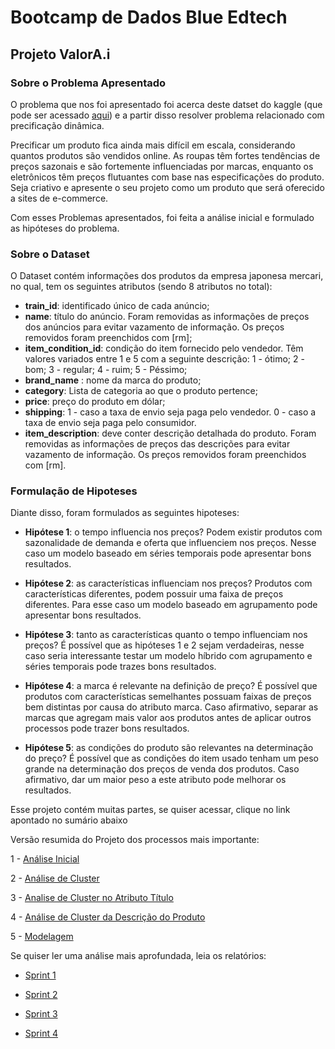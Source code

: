 # Bootcamp de Dados Blue Edtech

## Projeto ValorA.i

### Sobre o Problema Apresentado

O problema que nos foi apresentado foi acerca deste datset do kaggle (que pode ser acessado [aqui](https://www.kaggle.com/c/mercari-price-suggestion-challenge)) e a partir disso resolver problema relacionado com precificação dinâmica.

Precificar um produto fica ainda mais difícil em escala, considerando quantos produtos são vendidos online. As roupas têm fortes tendências de preços sazonais e são fortemente influenciadas por marcas, enquanto os eletrônicos têm preços flutuantes com base nas especificações do produto. Seja criativo e apresente o seu projeto como um produto que será oferecido a sites de e-commerce.

Com esses Problemas apresentados, foi feita a análise inicial e formulado as hipóteses do problema.

### Sobre o Dataset

O Dataset contém informações dos produtos da empresa japonesa mercari, no qual, tem os seguintes atributos (sendo 8 atributos no total):

- **train_id**: identificado único de cada anúncio;
- **name**: título do anúncio. Foram removidas as informações de preços dos anúncios para evitar vazamento de informação. Os preços removidos foram preenchidos com [rm];
- **item_condition_id**: condição do item fornecido pelo vendedor. Têm valores variados entre 1 e 5 com a seguinte descrição: 1 - ótimo; 2 - bom; 3 - regular; 4 - ruim; 5 - Péssimo;
- **brand_name** : nome da marca do produto;
- **category**: Lista de categoria ao que o produto pertence;
- **price**: preço do produto em dólar;
- **shipping**: 1 - caso a taxa de envio seja paga pelo vendedor. 0 - caso a taxa de envio seja paga pelo consumidor.
- **item_description**: deve conter descrição detalhada do produto. Foram removidas as informações de preços das descrições para evitar vazamento de informação. Os preços removidos foram preenchidos com [rm].

### Formulação de Hipoteses

Diante disso, foram formulados as seguintes hipoteses:
- **Hipótese 1**: o tempo influencia nos preços? Podem existir produtos com sazonalidade de demanda e oferta que influenciem nos preços. Nesse caso um modelo baseado em séries temporais pode apresentar bons resultados.

- **Hipótese 2**: as características influenciam nos preços? Produtos com características diferentes, podem possuir uma faixa de preços diferentes. Para esse caso um modelo baseado em agrupamento pode apresentar bons resultados.

- **Hipótese 3**: tanto as características quanto o tempo influenciam nos preços? É possível que as hipóteses 1 e 2 sejam verdadeiras, nesse caso seria interessante testar um modelo híbrido com agrupamento e séries temporais pode trazes bons resultados.

- **Hipótese 4**: a marca é relevante na definição de preço? É possível que produtos com características semelhantes possuam faixas de preços bem distintas por causa do atributo marca. Caso afirmativo, separar as marcas que agregam mais valor aos produtos antes de aplicar outros processos pode trazer bons resultados.

- **Hipótese 5**: as condições do produto são relevantes na determinação do preço? É possível que as condições do item usado tenham um peso grande na determinação dos preços de venda dos produtos. Caso afirmativo, dar um maior peso a este atributo pode melhorar os resultados.


Esse projeto contém muitas partes, se quiser acessar, clique no link apontado no sumário abaixo

Versão resumida do Projeto dos processos mais importante:
 
 1 - [Análise Inicial](https://github.com/duartejr/bootcamp_blue/blob/Gustavo/docs/documenta%C3%A7%C3%A3o/Analise%20Inicial.md)
 
 2 - [Análise de Cluster](https://github.com/duartejr/bootcamp_blue/blob/Gustavo/docs/documenta%C3%A7%C3%A3o/Analise%20Cluster.md)
 
 3 - [Analise de Cluster no Atributo Título](https://github.com/duartejr/bootcamp_blue/blob/Gustavo/docs/documenta%C3%A7%C3%A3o/analise%20texto%20titulo.md)
 
 4 - [Análise de Cluster da Descrição do Produto](https://github.com/duartejr/bootcamp_blue/blob/Gustavo/docs/documenta%C3%A7%C3%A3o/Analise%20descri%C3%A7%C3%A3o%20Produto.md)
 
 5 - [Modelagem](https://github.com/duartejr/bootcamp_blue/blob/Gustavo/docs/documenta%C3%A7%C3%A3o/Modelagem.md)
 
 Se quiser ler uma análise mais aprofundada, leia os relatórios:
 
 - [Sprint 1](https://drive.google.com/file/d/1TYEvaB1KXBTU2dMf3ChPgLqYfC2oPxOs/view?usp=sharing)
 
 - [Sprint 2](https://drive.google.com/file/d/18ULRXou3CRGTwraWi-mvnriWqvR80X8f/view?usp=sharing)
 
 - [Sprint 3](https://drive.google.com/file/d/1iMXBcRsYIz6kcgF3kfO-4USL-vdIE3wt/view)
 
 - [Sprint 4](https://drive.google.com/file/d/1gHbDv3Md9hKpFFfxP9Q04awTf96t0AoV/view?usp=sharing)
 




